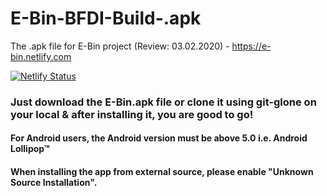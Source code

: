 # E-Bin-BFDI-Build-.apk
The .apk file for E-Bin project (Review: 03.02.2020) - https://e-bin.netlify.com

[![Netlify Status](https://api.netlify.com/api/v1/badges/b4907aad-6122-42b1-887c-8cf043791d78/deploy-status)](https://app.netlify.com/sites/e-bin/deploys)

### Just download the E-Bin.apk file or clone it using git-glone on your local & after installing it, you are good to go!

#### For Android users, the Android version must be above 5.0 i.e. Android Lollipop™
#### When installing the app from external source, please enable "Unknown Source Installation".
